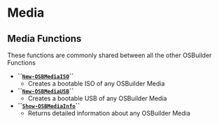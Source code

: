 # Media

## Media Functions

These functions are commonly shared between all the other OSBuilder Functions

* **\`\`**[**`New-OSBMediaISO`**](new-osbmediaiso.md)**\`\`**
  * Creates a bootable ISO of any OSBuilder Media
* **\`\`**[**`New-OSBMediaUSB`**](new-osbmediausb.md)**\`\`**
  * Creates a bootable USB of any OSBuilder Media
* **\`\`**[**`Show-OSBMediaInfo`**](show-osbmediainfo.md)**\`\`**
  * Returns detailed information about any OSBuilder Media



